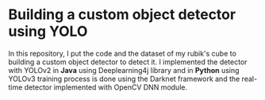 # Building a custom object detector using YOLO

In this repository, I put the code and the dataset of my rubik's cube to building a custom object detector to detect it. I implemented the detector with YOLOv2 in <strong>Java</strong> using Deeplearning4j library and in <strong>Python</strong> using YOLOv3 training process is done using the Darknet framework and the real-time detector implemented with OpenCV DNN module.	
 